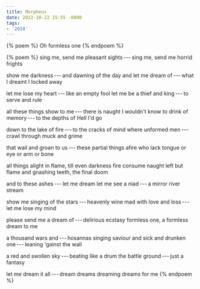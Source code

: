 ```yaml
---
title: Morpheus
date: 2022-10-22 15:55 -0800
tags:
- '2018'
---
```

{% poem %}
Oh formless one
{% endpoem %}

{% poem %}
sing me, send me pleasant sights&thinsp;---&thinsp;sing me, send me horrid frights

show me darkness&thinsp;---&thinsp;and dawning of the day
and let me dream of&thinsp;---&thinsp;what I dreamt I locked away
 
let me lose my heart&thinsp;---&thinsp;like an empty fool
let me be a thief and king&thinsp;---&thinsp;to serve and rule

all these things show to me&thinsp;---&thinsp;there is naught I wouldn't know
to drink of memory&thinsp;---&thinsp;to the depths of Hell I'd go

down to the lake of fire&thinsp;---&thinsp;to the cracks of mind
where unformed men&thinsp;---&thinsp;crawl through muck and grime

that wail and groan to us&thinsp;---&thinsp;these partial things afire
who lack tongue or eye or arm or bone

all things alight in flame, till even darkness fire consume
naught left but flame and gnashing teeth, the final doom

and to these ashes&thinsp;---&thinsp;let me dream
let me see a niad&thinsp;---&thinsp;a mirror river stream 

show me singing of the stars&thinsp;---&thinsp;heavenly wine
mad with love and loss&thinsp;---&thinsp;let me lose my mind

please send me a dream of&thinsp;---&thinsp;delirious ecstasy
formless one, a formless dream to me

a thousand wars and&thinsp;---&thinsp;hosannas singing saviour
and sick and drunken one&thinsp;---&thinsp;leaning 'gainst the wall

a red and swollen sky&thinsp;---&thinsp;beating like a drum
the battle ground&thinsp;---&thinsp;just a fantasy

let me dream it all&thinsp;---&thinsp;dream dreams dreaming dreams for me
{% endpoem %}
